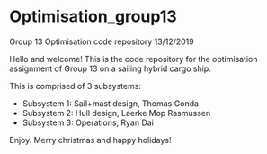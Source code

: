 # Optimisation_group13
Group 13 Optimisation code repository
13/12/2019

Hello and welcome!
This is the code repository for the optimisation assignment of Group 13 on a sailing hybrid cargo ship.

This is comprised of 3 subsystems:
- Subsystem 1: Sail+mast design, Thomas Gonda
- Subsystem 2: Hull design, Laerke Mop Rasmussen
- Subsystem 3: Operations, Ryan Dai

Enjoy. Merry christmas and happy holidays!
